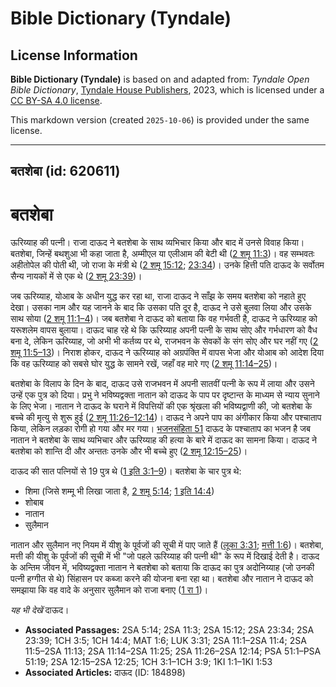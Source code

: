 # Bible Dictionary (Tyndale)

## License Information

**Bible Dictionary (Tyndale)** is based on and adapted from: _Tyndale Open Bible Dictionary_, [Tyndale House Publishers](https://tyndaleopenresources.com/), 2023, which is licensed under a [CC BY-SA 4.0 license](https://creativecommons.org/licenses/by-sa/4.0/legalcode.en).

This markdown version (created `2025-10-06`) is provided under the same license.



--------------------------------

## बतशेबा (id: 620611)

बतशेबा
======

ऊरिय्याह की पत्नी। राजा दाऊद ने बतशेबा के साथ व्यभिचार किया और बाद में उनसे विवाह किया। बतशेबा, जिन्हें बथशुआ भी कहा जाता है, अम्मीएल या एलीआम की बेटी थी ([2 शमू 11:3](https://ref.ly/2Sam11:3))। वह सम्भवतः अहीतोपेल की पोती थी, जो राजा के मंत्री थे ([2 शमू 15:12](https://ref.ly/2Sam15:12); [23:34](https://ref.ly/2Sam23:34))। उनके हित्ती पति दाऊद के सर्वोतम सैन्य नायकों में से एक थे ([2 शमू 23:39](https://ref.ly/2Sam23:39))।

जब ऊरिय्याह, योआब के अधीन युद्ध कर रहा था, राजा दाऊद ने साँझ के समय बतशेबा को नहाते हुए देखा। उसका नाम और यह जानने के बाद कि उसका पति दूर है, दाऊद ने उसे बुलवा लिया और उसके साथ सोया ([2 शमू 11:1–4](https://ref.ly/2Sam11:1-2Sam11:4))। जब बतशेबा ने दाऊद को बताया कि वह गर्भवती है, दाऊद ने ऊरिय्याह को यरूशलेम वापस बुलाया। दाऊद चाह रहे थे कि ऊरिय्याह अपनी पत्नी के साथ सोए और गर्भधारण को वैध बना दे, लेकिन ऊरिय्याह, जो अभी भी कर्तव्य पर थे, राजभवन के सेवकों के संग सोए और घर नहीं गए ([2 शमू 11:5–13](https://ref.ly/2Sam11:5-2Sam11:13))। निराश होकर, दाऊद ने ऊरिय्याह को अग्रपंक्ति में वापस भेजा और योआब को आदेश दिया कि वह ऊरिय्याह को सबसे घोर युद्ध के सामने रखें, जहाँ वह मारे गए ([2 शमू 11:14–25](https://ref.ly/2Sam11:14-2Sam11:25))।

बतशेबा के विलाप के दिन के बाद, दाऊद उसे राजभवन में अपनी सातवीं पत्नी के रूप में लाया और उसने उन्हें एक पुत्र को दिया। प्रभु ने भविष्यद्वक्ता नातान को दाऊद के पाप पर दृष्टान्त के माध्यम से न्याय सुनाने के लिए भेजा। नातान ने दाऊद के घराने में विपत्तियों की एक श्रृंखला की भविष्यद्वाणी की, जो बतशेबा के बच्चे की मृत्यु से शुरू हुई ([2 शमू 11:26–12:14](https://ref.ly/2Sam11:26-2Sam12:14))। दाऊद ने अपने पाप का अंगीकार किया और पश्चाताप किया, लेकिन लड़का रोगी हो गया और मर गया। [भजनसंहिता 51](https://ref.ly/Ps51:1-Ps51:19) दाऊद के पश्चाताप का भजन है जब नातान ने बतशेबा के साथ व्यभिचार और ऊरिय्याह की हत्या के बारे में दाऊद का सामना किया। दाऊद ने बतशेबा को शान्ति दी और अन्ततः उनके और भी बच्चे हुए ([2 शमू 12:15–25](https://ref.ly/2Sam12:15-2Sam12:25))।

दाऊद की सात पत्नियों से 19 पुत्र थे ([1 इति 3:1–9](https://ref.ly/1Chr3:1-1Chr3:9))। बतशेबा के चार पुत्र थे:

* शिमा (जिसे शम्मू भी लिखा जाता है, [2 शमू 5:14](https://ref.ly/2Sam5:14); [1 इति 14:4](https://ref.ly/1Chr14:4))
* शोबाब
* नातान
* सुलैमान

नातान और सुलैमान नए नियम में यीशु के पूर्वजों की सूची में पाए जाते हैं ([लूका 3:31](https://ref.ly/Luke3:31); [मत्ती 1:6](https://ref.ly/Matt1:6))। बतशेबा, मत्ती की यीशु के पूर्वजों की सूची में भी "जो पहले ऊरिय्याह की पत्नी थी" के रूप में दिखाई देती है। दाऊद के अन्तिम जीवन में, भविष्यद्वक्ता नातान ने बतशेबा को बताया कि दाऊद का पुत्र अदोनिय्याह (जो उनकी पत्नी हग्गीत से थे) सिंहासन पर कब्जा करने की योजना बना रहा था। बतशेबा और नातान ने दाऊद को समझाया कि वह वादे के अनुसार सुलैमान को राजा बनाए ([1 रा 1](https://ref.ly/1Kgs1:1-1Kgs1:53))।

*यह भी देखें* दाऊद।

* **Associated Passages:** 2SA 5:14; 2SA 11:3; 2SA 15:12; 2SA 23:34; 2SA 23:39; 1CH 3:5; 1CH 14:4; MAT 1:6; LUK 3:31; 2SA 11:1–2SA 11:4; 2SA 11:5–2SA 11:13; 2SA 11:14–2SA 11:25; 2SA 11:26–2SA 12:14; PSA 51:1–PSA 51:19; 2SA 12:15–2SA 12:25; 1CH 3:1–1CH 3:9; 1KI 1:1–1KI 1:53
* **Associated Articles:** दाऊद (ID: 184898)

